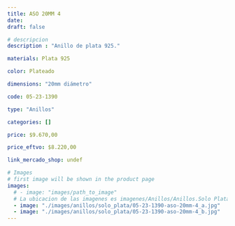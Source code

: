 ```yaml
---
title: ASO 20MM 4
date: 
draft: false

# descripcion
description : "Anillo de plata 925."

materials: Plata 925

color: Plateado

dimensions: "20mm diámetro"

code: 05-23-1390

type: "Anillos"

categories: []

price: $9.670,00

price_eftvo: $8.220,00

link_mercado_shop: undef

# Images
# first image will be shown in the product page
images:
  # - image: "images/path_to_image"
  # La ubicacion de las imagenes es imagenes/Anillos/Anillos.Solo Plata/05-23-1390-aso-20mm-4
  - image: "./images/anillos/solo_plata/05-23-1390-aso-20mm-4_a.jpg"
  - image: "./images/anillos/solo_plata/05-23-1390-aso-20mm-4_b.jpg"
---
```

